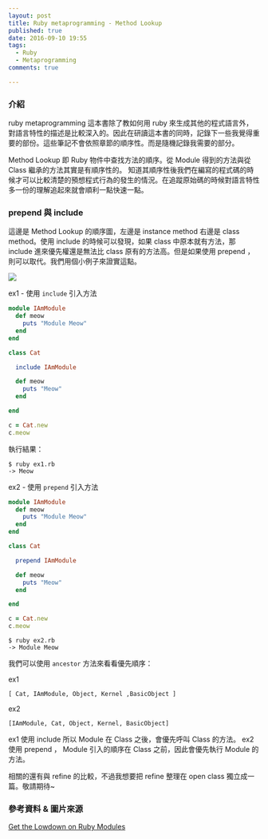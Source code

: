```yaml
---
layout: post
title: Ruby metaprogramming - Method Lookup
published: true
date: 2016-09-10 19:55
tags:
  - Ruby
  - Metaprogramming
comments: true

---
```

### 介紹

ruby metaprogramming 這本書除了教如何用 ruby 來生成其他的程式語言外，對語言特性的描述是比較深入的。因此在研讀這本書的同時，記錄下一些我覺得重要的部份。這些筆記不會依照章節的順序性。而是隨機記錄我需要的部分。

Method Lookup 即 Ruby 物件中查找方法的順序。從 Module 得到的方法與從 Class 繼承的方法其實是有順序性的。
知道其順序性後我們在編寫的程式碼的時候才可以比較清楚的預想程式行為的發生的情況。在追蹤原始碼的時候對語言特性多一份的理解追起來就會順利一點快速一點。

### prepend 與 include

這邊是 Method Lookup 的順序圖，左邊是 instance method 右邊是 class method。使用 include 的時候可以發現，如果 class 中原本就有方法，那 include 進來優先權還是無法比 class 原有的方法高。但是如果使用 prepend ，則可以取代。我們用個小例子來證實這點。

![](https://lh3.googleusercontent.com/-CgYcBgfLE3M/V9ULwiOLqHI/AAAAAAAAKeU/x8xowPvc7k8/I/14735377495263.jpg)


ex1 - 使用 `include` 引入方法

```rb
module IAmModule
  def meow
    puts "Module Meow"
  end
end

class Cat

  include IAmModule

  def meow
    puts "Meow"
  end

end

c = Cat.new
c.meow
```

執行結果：

```
$ ruby ex1.rb
-> Meow
```

ex2 - 使用 `prepend` 引入方法

```rb
module IAmModule
  def meow
    puts "Module Meow"
  end
end

class Cat

  prepend IAmModule

  def meow
    puts "Meow"
  end

end

c = Cat.new
c.meow
```

```
$ ruby ex2.rb
-> Module Meow
```

我們可以使用 `ancestor` 方法來看看優先順序：

ex1

```
[ Cat, IAmModule, Object, Kernel ,BasicObject ]
```

ex2

```
[IAmModule, Cat, Object, Kernel, BasicObject]
```

ex1 使用 include 所以 Module 在 Class 之後，會優先呼叫 Class 的方法。
ex2 使用 prepend ， Module 引入的順序在 Class 之前，因此會優先執行 Module 的方法。

相關的還有與 refine 的比較，不過我想要把 refine 整理在 open class 獨立成一篇。敬請期待~

### 參考資料 & 圖片來源
[Get the Lowdown on Ruby Modules](https://www.sitepoint.com/get-the-low-down-on-ruby-modules/)